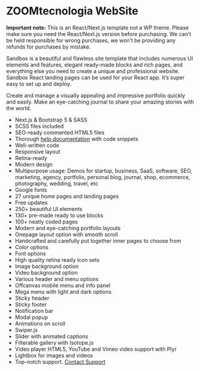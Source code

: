 # ZOOMtecnologia WebSite

<p><strong>Important note:</strong> This is an React/Next.js template not a WP theme. Please make sure you need the React/Next.js version before purchasing. We can’t be held responsible for wrong purchases, we won’t be providing any refunds for purchases by mistake.</p>

<p>Sandbox is a beautiful and flawless site template that includes numerous UI elements and features, elegant ready-made blocks and rich pages, and everything else you need to create a unique and professional website. Sandbox React landing pages can be used for your React app. It’s super easy to set up and deploy.</p>

<p>Create and manage a visually appealing and impressive portfolio quickly and easily. Make an eye-catching journal to share your amazing stories with the world.</p>


<ul>
<li>Next.js &amp; Bootstrap 5 &amp; SASS
</li>
<li>SCSS files included
</li>
<li>SEO-ready commented HTML5 files
</li>
<li>Thorough <a href="https://sandbox-react.netlify.app/docs" rel="nofollow">help documentation</a> with code snippets
</li>
<li>Well-written code
</li>
<li>Responsive layout
</li>
<li>Retina-ready
</li>
<li>Modern design
</li>
<li>Multipurpose usage: Demos for startup, business, SaaS, software, SEO, marketing, agency, portfolio, personal blog, journal, shop, ecommerce, photography, wedding, travel, etc
</li>
<li>Google fonts
</li>
<li>27 unique home pages and landing pages
</li>
<li>Free updates
</li>
<li>250+ beautiful UI elements
</li>
<li>130+ pre-made ready to use blocks
</li>
<li>100+ neatly coded pages
</li>
<li>Modern and eye-catching portfolio layouts
</li>
<li>Onepage layout option with smooth scroll
</li>
<li>Handcrafted and carefully put together inner pages to choose from
</li>
<li>Color options
</li>
<li>Font options
</li>
<li>High quality retina ready icon sets
</li>
<li>Image background option
</li>
<li>Video background option
</li>
<li>Various header and menu options
</li>
<li>Offcanvas mobile menu and info panel
</li>
<li>Mega menu with light and dark options
</li>
<li>Sticky header
</li>
<li>Sticky footer
</li>
<li>Notification bar
</li>
<li>Modal popup
</li>
<li>Animations on scroll
</li>
<li>Swiper.js
</li>
<li>Slider with animated captions
</li>
<li>Filterable gallery with Isotope.js
</li>
<li>Video player HTML5, YouTube and Vimeo video support with Plyr
</li>
<li>Lightbox for images and videos
</li>
<li>Top-notch support. <a href="https://support.ui-lib.com/">Contact Support</a></li>
</ul>
